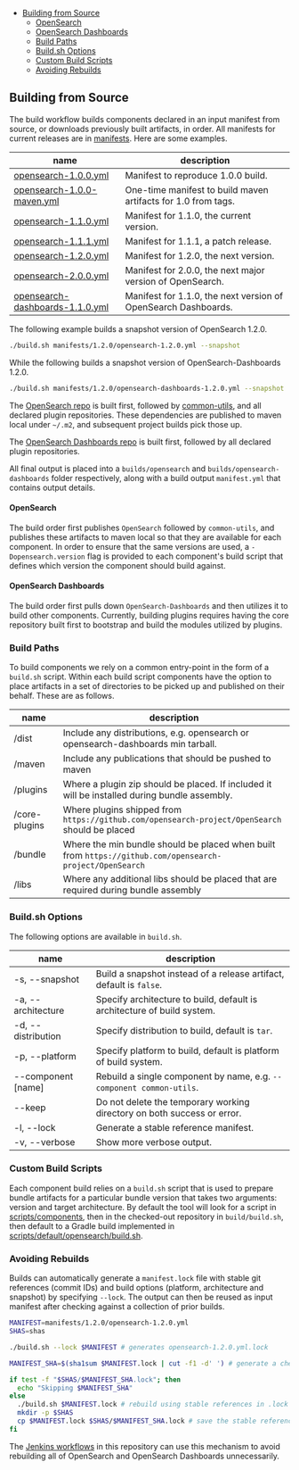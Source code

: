 - [Building from Source](#building-from-source)
    - [OpenSearch](#opensearch)
    - [OpenSearch Dashboards](#opensearch-dashboards)
  - [Build Paths](#build-paths)
  - [Build.sh Options](#buildsh-options)
  - [Custom Build Scripts](#custom-build-scripts)
  - [Avoiding Rebuilds](#avoiding-rebuilds)

## Building from Source

The build workflow builds components declared in an input manifest from source, or downloads previously built artifacts, in order. All manifests for current releases are in [manifests](../../manifests). Here are some examples.

| name                                                                                 | description                                                    |
|--------------------------------------------------------------------------------------|----------------------------------------------------------------|
| [opensearch-1.0.0.yml](/manifests/1.0.0/opensearch-1.0.0.yml)                        | Manifest to reproduce 1.0.0 build.                             |
| [opensearch-1.0.0-maven.yml](/manifests/1.0.0/opensearch-1.0.0-maven.yml)            | One-time manifest to build maven artifacts for 1.0 from tags.  |
| [opensearch-1.1.0.yml](/manifests/1.1.0/opensearch-1.1.0.yml)                        | Manifest for 1.1.0, the current version.                       |
| [opensearch-1.1.1.yml](/manifests/1.1.1/opensearch-1.1.1.yml)                        | Manifest for 1.1.1, a patch release.                           |
| [opensearch-1.2.0.yml](/manifests/1.2.0/opensearch-1.2.0.yml)                        | Manifest for 1.2.0, the next version.                          |
| [opensearch-2.0.0.yml](/manifests/2.0.0/opensearch-2.0.0.yml)                        | Manifest for 2.0.0, the next major version of OpenSearch.      |
| [opensearch-dashboards-1.1.0.yml](/manifests/1.1.0/opensearch-dashboards-1.1.0.yml)  | Manifest for 1.1.0, the next version of OpenSearch Dashboards. |    

The following example builds a snapshot version of OpenSearch 1.2.0.

```bash
./build.sh manifests/1.2.0/opensearch-1.2.0.yml --snapshot
```

While the following builds a snapshot version of OpenSearch-Dashboards 1.2.0.

```bash
./build.sh manifests/1.2.0/opensearch-dashboards-1.2.0.yml --snapshot
```

The [OpenSearch repo](https://github.com/opensearch-project/OpenSearch) is built first, followed by [common-utils](https://github.com/opensearch-project/common-utils), and all declared plugin repositories. These dependencies are published to maven local under `~/.m2`, and subsequent project builds pick those up. 

The [OpenSearch Dashboards repo](https://github.com/opensearch-project/OpenSearch-Dashboards) is built first, followed by all declared plugin repositories. 

All final output is placed into a `builds/opensearch` and `builds/opensearch-dashboards` folder respectively, along with a build output `manifest.yml` that contains output details.

#### OpenSearch

The build order first publishes `OpenSearch` followed by `common-utils`, and publishes these artifacts to maven local so that they are available for each component. In order to ensure that the same versions are used, a `-Dopensearch.version` flag is provided to each component's build script that defines which version the component should build against.

#### OpenSearch Dashboards

The build order first pulls down `OpenSearch-Dashboards` and then utilizes it to build other components. Currently, building plugins requires having the core repository built first to bootstrap and build the modules utilized by plugins.

### Build Paths

To build components we rely on a common entry-point in the form of a `build.sh` script. Within each build script components have the option to place artifacts in a set of directories to be picked up and published on their behalf. These are as follows.

| name               | description                                                                                             |
|--------------------|---------------------------------------------------------------------------------------------------------|
| /dist              | Include any distributions, e.g. opensearch or opensearch-dashboards min tarball.                        |
| /maven             | Include any publications that should be pushed to maven                                                 |
| /plugins           | Where a plugin zip should be placed. If included it will be installed during bundle assembly.           |
| /core-plugins      | Where plugins shipped from `https://github.com/opensearch-project/OpenSearch` should be placed          |
| /bundle            | Where the min bundle should be placed when built from `https://github.com/opensearch-project/OpenSearch`|
| /libs              | Where any additional libs should be placed that are required during bundle assembly                     |

### Build.sh Options

The following options are available in `build.sh`.

| name               | description                                                             |
|--------------------|-------------------------------------------------------------------------|
| -s, --snapshot     | Build a snapshot instead of a release artifact, default is `false`.     |
| -a, --architecture | Specify architecture to build, default is architecture of build system. |
| -d, --distribution | Specify distribution to build, default is `tar`.                        |
| -p, --platform     | Specify platform to build, default is platform of build system.         |
| --component [name] | Rebuild a single component by name, e.g. `--component common-utils`.    |
| --keep             | Do not delete the temporary working directory on both success or error. |
| -l, --lock         | Generate a stable reference manifest.                                   |
| -v, --verbose      | Show more verbose output.                                               |

### Custom Build Scripts

Each component build relies on a `build.sh` script that is used to prepare bundle artifacts for a particular bundle version that takes two arguments: version and target architecture. By default the tool will look for a script in [scripts/components](../../scripts/components), then in the checked-out repository in `build/build.sh`, then default to a Gradle build implemented in [scripts/default/opensearch/build.sh](../../scripts/default/opensearch/build.sh).

### Avoiding Rebuilds

Builds can automatically generate a `manifest.lock` file with stable git references (commit IDs) and build options (platform, architecture and snapshot) by specifying `--lock`. The output can then be reused as input manifest after checking against a collection of prior builds.

```bash
MANIFEST=manifests/1.2.0/opensearch-1.2.0.yml
SHAS=shas

./build.sh --lock $MANIFEST # generates opensearch-1.2.0.yml.lock

MANIFEST_SHA=$(sha1sum $MANIFEST.lock | cut -f1 -d' ') # generate a checksum of the stable manifest

if test -f "$SHAS/$MANIFEST_SHA.lock"; then
  echo "Skipping $MANIFEST_SHA"
else
  ./build.sh $MANIFEST.lock # rebuild using stable references in .lock
  mkdir -p $SHAS
  cp $MANIFEST.lock $SHAS/$MANIFEST_SHA.lock # save the stable reference manifest
fi
```

The [Jenkins workflows](../../jenkins) in this repository can use this mechanism to avoid rebuilding all of OpenSearch and OpenSearch Dashboards unnecessarily. 
